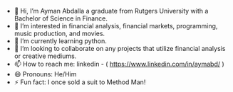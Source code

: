 - 👋 Hi, I’m Ayman Abdalla a graduate from Rutgers University with a Bachelor of Science in Finance.
- 👀 I’m interested in financial analysis, financial markets, programming, music production, and movies. 
- 🌱 I’m currently learning python.
- 💞️ I’m looking to collaborate on any projects that utilize financial analysis or creative mediums. 
- 📫 How to reach me: linkedin - ( https://www.linkedin.com/in/aymabd/ ) 
- 😄 Pronouns: He/Him
- ⚡ Fun fact: I once sold a suit to Method Man!

<!---
TheFinanceProgrammer/TheFinanceProgrammer is a ✨ special ✨ repository because its `README.md` (this file) appears on your GitHub profile.
You can click the Preview link to take a look at your changes.
--->
